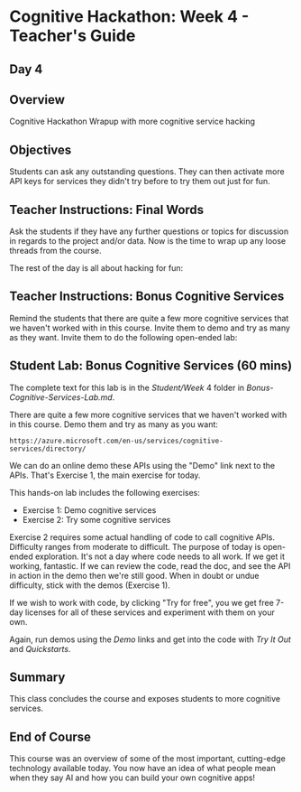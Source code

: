 # Cognitive Hackathon: Week 4 - Teacher's Guide
## Day 4

## Overview
Cognitive Hackathon Wrapup with more cognitive service hacking

## Objectives
Students can ask any outstanding questions. They can then activate more API keys for services they didn't try before to try them out just for fun.

## Teacher Instructions: Final Words
Ask the students if they have any further questions or topics for discussion in regards to the project and/or data. Now is the time to wrap up any loose threads from the course.

The rest of the day is all about hacking for fun:

## Teacher Instructions: Bonus Cognitive Services
Remind the students that there are quite a few more cognitive services that we haven't worked with in this course. Invite them to demo and try as many as they want. Invite them to do the following open-ended lab:

## Student Lab: Bonus Cognitive Services (60 mins)
The complete text for this lab is in the *Student/Week* 4 folder in *Bonus-Cognitive-Services-Lab.md*. 

There are quite a few more cognitive services that we haven't worked with in this course. Demo them and try as many as you want: 

    https://azure.microsoft.com/en-us/services/cognitive-services/directory/

We can do an online demo these APIs using the "Demo" link next to the APIs. That's Exercise 1, the main exercise for today.

This hands-on lab includes the following exercises:
* Exercise 1: Demo cognitive services
* Exercise 2: Try some cognitive services

Exercise 2 requires some actual handling of code to call cognitive APIs. Difficulty ranges from moderate to difficult. The purpose of today is open-ended exploration. It's not a day where code needs to all work. If we get it working, fantastic. If we can review the code, read the doc, and see the API in action in the demo then we're still good. When in doubt or undue difficulty, stick with the demos (Exercise 1).

If we wish to work with code, by clicking "Try for free", you we get free 7-day licenses for all of these services and experiment with them on your own.

Again, run demos using the *Demo* links and get into the code with *Try It Out* and *Quickstarts*. 

## Summary
This class concludes the course and exposes students to more cognitive services.

## End of Course
This course was an overview of some of the most important, cutting-edge technology available today. You now have an idea of what people mean when they say AI and how you can build your own cognitive apps!